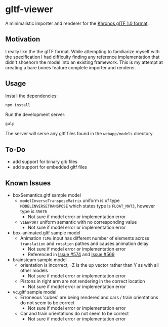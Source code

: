 # gltf-viewer

A minimalistic importer and renderer for the [Khronos glTF 1.0 format](https://github.com/KhronosGroup/glTF).

## Motivation

I really like the the glTF format. While attempting to familiarize myself with the specification I had difficulty finding any reference implementation that didn't shoehorn the model into an existing framework. This is my attempt at creating a bare bones feature complete importer and renderer.

## Usage

Install the dependencies:

```bash
npm install
```

Run the development server:

```bash
gulp
```

The server will serve any gltf files found in the `webapp/models` directory.

## To-Do

- add support for binary glb files
- add support for embedded gltf files  

## Known Issues

- boxSemantics.gltf sample model
    - `modelInverseTransposeMatrix` uniform is of type `MODELINVERSETRANSPOSE` which states type is `FLOAT_MAT3`, however type is `35676`
        - Not sure if model error or implementation error
    - `VIEWPORT` uniform semantic with no corresponding value
        - Not sure if model error or implementation error
- box-animated.gltf sample model
    - Animation `TIME` input has different number of elements across `translation` and `rotation` pathes and causes animation delay
        - Not sure if model error or implementation error
        - Referenced in [Issue #574](https://github.com/KhronosGroup/glTF/issues/573) and [Issue #569](https://github.com/KhronosGroup/glTF/issues/569)
- brainsteam sample model
    - orientation is incorrect, -Z is the up vector rather than Y as with all other models
        - Not sure if model error or implementation error
    - Pistons in right arm are not rendering in the correct location
        - Not sure if model error or implementation error
- vc.gltf sample model
    - Erroneous 'cubes' are being rendered and cars / train orientations do not seem to be correct
        - Not sure if model error or implementation error
    - Car and train orientations do not seem to be correct
        - Not sure if model error or implementation error
